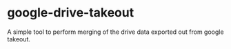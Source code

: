 # google-drive-takeout
A simple tool to perform merging of the drive data exported out from google takeout.
